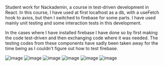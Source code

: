 Student work for Nackademin, a course in test-driven development in React.
In this course, I have used at first localhost as a db, with a useFetch hook to axios, but then I switched to firebase for some parts.
I have used mainly unit testing and some interaction tests in this development.

In the cases where I have installed firebase I have done so by first making the code test-driven and then exchanging code where it was needed. The testing codes from these components have sadly been taken away for the time being as I couldn't figure out how to test firebase.

![image](https://user-images.githubusercontent.com/30622818/213762483-8b4cf7e6-866f-4d60-96f7-c07380a21d2c.png)
![image](https://user-images.githubusercontent.com/30622818/213762514-d2284cc0-2372-482b-b14f-3d6a9b8a1039.png)
![image](https://user-images.githubusercontent.com/30622818/213762589-99e862ee-7a90-4c54-beaf-bf0d64f817d8.png)
![image](https://user-images.githubusercontent.com/30622818/213762612-9f0f4d98-a7f4-4ed2-93c9-5359e3f02780.png)
![image](https://user-images.githubusercontent.com/30622818/213762666-fe699251-aed3-4773-9c14-268ec1beab11.png)
![image](https://user-images.githubusercontent.com/30622818/213762747-b70f4792-2e61-4b1f-b733-76bbde498308.png)

